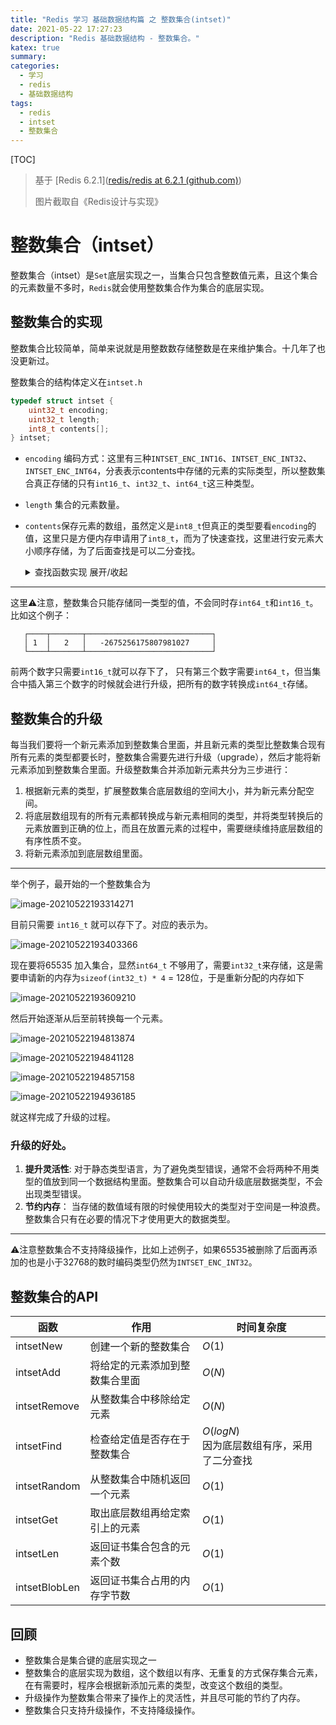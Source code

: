 ```yaml
---
title: "Redis 学习 基础数据结构篇 之 整数集合(intset)"
date: 2021-05-22 17:27:23
description: "Redis 基础数据结构 - 整数集合。"
katex: true
summary:
categories:
  - 学习
  - redis
  - 基础数据结构
tags:
  - redis
  - intset
  - 整数集合
---
```


[TOC]

> 基于 [Redis 6.2.1]([redis/redis at 6.2.1 (github.com)](https://github.com/redis/redis/tree/6.2.1))
>
> 图片截取自《Redis设计与实现》

# 整数集合（intset）

整数集合（intset）是`Set`底层实现之一，当集合只包含整数值元素，且这个集合的元素数量不多时，`Redis`就会使用整数集合作为集合的底层实现。

## 整数集合的实现

整数集合比较简单，简单来说就是用整数数存储整数是在来维护集合。十几年了也没更新过。

整数集合的结构体定义在`intset.h`

```c
typedef struct intset {
    uint32_t encoding;
    uint32_t length;
    int8_t contents[];
} intset;
```

-   `encoding` 编码方式：这里有三种`INTSET_ENC_INT16`、`INTSET_ENC_INT32`、`INTSET_ENC_INT64`，分表表示contents中存储的元素的实际类型，所以整数集合真正存储的只有`int16_t`、`int32_t`、`int64_t`这三种类型。

-   `length` 集合的元素数量。

-   `contents`保存元素的数组，虽然定义是`int8_t`但真正的类型要看`encoding`的值，这里只是方便内存申请用了`int8_t`，而为了快速查找，这里进行安元素大小顺序存储，为了后面查找是可以二分查找。

    <details><summary>查找函数实现 展开/收起</summary>
    ```c
    /* Search for the position of "value". Return 1 when the value was found and
     * sets "pos" to the position of the value within the intset. Return 0 when
     * the value is not present in the intset and sets "pos" to the position
     * where "value" can be inserted. */
    static uint8_t intsetSearch(intset *is, int64_t value, uint32_t *pos) {
        int min = 0, max = intrev32ifbe(is->length)-1, mid = -1;
        int64_t cur = -1;
    
        /* The value can never be found when the set is empty */
        if (intrev32ifbe(is->length) == 0) {
            if (pos) *pos = 0;
            return 0;
        } else {
            /* Check for the case where we know we cannot find the value,
             * but do know the insert position. */
            if (value > _intsetGet(is,max)) {
                if (pos) *pos = intrev32ifbe(is->length);
                return 0;
            } else if (value < _intsetGet(is,0)) {
                if (pos) *pos = 0;
                return 0;
            }
        }
        
        while(max >= min) {
            mid = ((unsigned int)min + (unsigned int)max) >> 1;
            cur = _intsetGet(is,mid);
            if (value > cur) {
                min = mid+1;
            } else if (value < cur) {
                max = mid-1;
            } else {
                break;
            }
        }
        
        if (value == cur) {
            if (pos) *pos = mid;
            return 1;
        } else {
            if (pos) *pos = min;
            return 0;
        }
    }
    ```
    </details>

---

这里⚠️注意，整数集合只能存储同一类型的值，不会同时存`int64_t`和`int16_t`。比如这个例子：

```
   ┌────┬───────┬────────────────────────────┐
   │ 1  │   2   │   -2675256175807981027     │
   └────┴───────┴────────────────────────────┘
```

前两个数字只需要`int16_t`就可以存下了， 只有第三个数字需要`int64_t`，但当集合中插入第三个数字的时候就会进行升级，把所有的数字转换成`int64_t`存储。

## 整数集合的升级

每当我们要将一个新元素添加到整数集合里面，并且新元素的类型比整数集合现有所有元素的类型都要长时，整数集合需要先进行升级（upgrade），然后才能将新元素添加到整数集合里面。升级整数集合并添加新元素共分为三步进行：

1.  根据新元素的类型，扩展整数集合底层数组的空间大小，并为新元素分配空间。
2.  将底层数组现有的所有元素都转换成与新元素相同的类型，并将类型转换后的元素放置到正确的位上，而且在放置元素的过程中，需要继续维持底层数组的有序性质不变。
3.  将新元素添加到底层数组里面。

---

举个例子，最开始的一个整数集合为

![image-20210522193314271](https://fastly.jsdelivr.net/gh/tabris233/cdn-assets/PicGo/2021/05/22/20210522193314.png)

目前只需要 `int16_t` 就可以存下了。对应的表示为。

![image-20210522193403366](https://fastly.jsdelivr.net/gh/tabris233/cdn-assets/PicGo/2021/05/22/20210522193403.png)

现在要将65535 加入集合，显然`int64_t` 不够用了，需要`int32_t`来存储，这是需要申请新的内存为`sizeof(int32_t) * 4` = 128位，于是重新分配的内存如下

![image-20210522193609210](https://fastly.jsdelivr.net/gh/tabris233/cdn-assets/PicGo/2021/05/22/20210522194353.png)

 然后开始逐渐从后至前转换每一个元素。

![image-20210522194813874](https://fastly.jsdelivr.net/gh/tabris233/cdn-assets/PicGo/2021/05/22/20210522194813.png)

![image-20210522194841128](https://fastly.jsdelivr.net/gh/tabris233/cdn-assets/PicGo/2021/05/22/20210522194841.png)

![image-20210522194857158](https://fastly.jsdelivr.net/gh/tabris233/cdn-assets/PicGo/2021/05/22/20210522194857.png)

![image-20210522194936185](https://fastly.jsdelivr.net/gh/tabris233/cdn-assets/PicGo/2021/05/22/20210522194936.png)

就这样完成了升级的过程。

### 升级的好处。

1.  **提升灵活性**: 对于静态类型语言，为了避免类型错误，通常不会将两种不用类型的值放到同一个数据结构里面。整数集合可以自动升级底层数据类型，不会出现类型错误。
2.  **节约内存**： 当存储的数值域有限的时候使用较大的类型对于空间是一种浪费。整数集合只有在必要的情况下才使用更大的数据类型。

---

⚠️注意整数集合不支持降级操作，比如上述例子，如果65535被删除了后面再添加的也是小于32768的数时编码类型仍然为`INTSET_ENC_INT32`。

## 整数集合的API

| 函数          | 作用                           | 时间复杂度                                      |
| ------------- | ------------------------------ | ----------------------------------------------- |
| intsetNew     | 创建一个新的整数集合           | $O(1)$                                          |
| intsetAdd     | 将给定的元素添加到整数集合里面 | $O(N)$                                          |
| intsetRemove  | 从整数集合中移除给定元素       | $O(N)$                                          |
| intsetFind    | 检查给定值是否存在于整数集合   | $O(logN)$<br />因为底层数组有序，采用了二分查找 |
| intsetRandom  | 从整数集合中随机返回一个元素   | $O(1)$                                          |
| intsetGet     | 取出底层数组再给定索引上的元素 | $O(1)$                                          |
| intsetLen     | 返回证书集合包含的元素个数     | $O(1)$                                          |
| intsetBlobLen | 返回证书集合占用的内存字节数   | $O(1)$                                          |



## 回顾

-   整数集合是集合键的底层实现之一
-   整数集合的底层实现为数组，这个数组以有序、无重复的方式保存集合元素，在有需要时，程序会根据新添加元素的类型，改变这个数组的类型。
-   升级操作为整数集合带来了操作上的灵活性，并且尽可能的节约了内存。
-   整数集合只支持升级操作，不支持降级操作。

